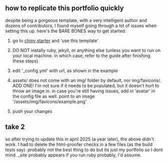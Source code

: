 ## how to replicate this portfolio quickly

despite being a gorgeous template, with a very intelligent author and dozens of contributors, I found myself going through
a lot of issues when setting this up. here's the BARE BONES way to get started:

1. go to [chipy starter](https://github.com/cotes2020/chirpy-starter) and 'use this template'

2. DO NOT instally ruby, jekyll, or anything else (unless you want to run on your local machine. in which case, refer to the guide after finishing these steps)

3. edit '_config.yml' with url, as shown in the example

4. assets/ does not come with an img/ folder by default, nor img/favicons/. ADD ONE! I'm not sure if it needs to be populated, but it doesn't hurt to throw an image in.
in case you're still having issues, add in 'avatar' in the config file as well. point to an image '/assets/img/favicons/example.png'

5. push your changes

## take 2

so after trying to update this in april 2025 (a year later), the above didn't work. I had to delete the html-proofer checks in a few files (as the build tests say). probably not the best thing to do but its just my portfolio so I dont mind.
_site probably appears if you run ruby probably, I'd assume.
